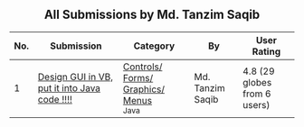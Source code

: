 ﻿<div align="center">

## All Submissions by Md\. Tanzim Saqib

</div>

No.  | Submission | Category | By   | User Rating
---- | ---------- | -------- | ---- | -----------
1 | [Design GUI in VB, put it into Java code \!\!\!\!<br />](https://github.com/Planet-Source-Code/md-tanzim-saqib-design-gui-in-vb-put-it-into-java-code__2-4658) | [Controls/ Forms/ Graphics/ Menus<br /><sup>Java</sup>](../ByCategory/controls-forms-graphics-menus__2-59.md) | Md\. Tanzim Saqib | 4.8 (29 globes from 6 users)
